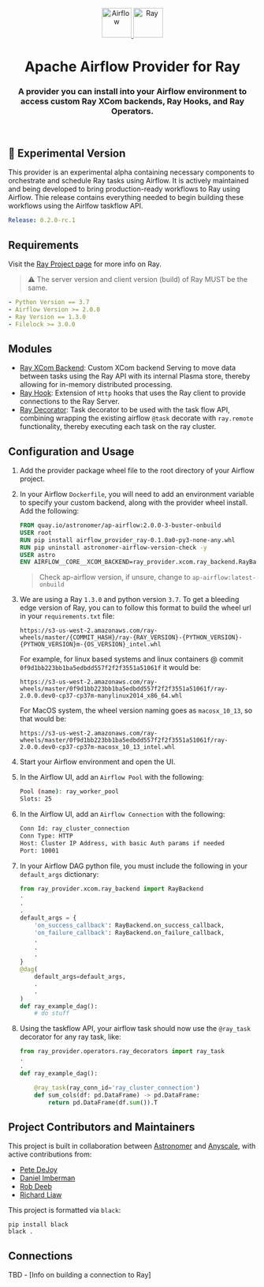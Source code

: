<p align="center">
  <a href="https://www.airflow.apache.org">
    <img alt="Airflow" src="https://cwiki.apache.org/confluence/download/attachments/145723561/airflow_transparent.png?api=v2" width="60" />
    <img alt="Ray" src="https://avatars.githubusercontent.com/u/22125274?s=400&v=4" width="60" />
  </a>
</p>
<h1 align="center">
  Apache Airflow Provider for Ray
</h1>
  <h3 align="center">
  A provider you can install into your Airflow environment to access custom Ray XCom backends, Ray Hooks, and Ray Operators.
</h3>
<br/>

## 🧪 Experimental Version

This provider is an experimental alpha containing necessary components to
orchestrate and schedule Ray tasks using Airflow. It is actively maintained
and being developed to bring production-ready workflows to Ray using Airflow.
Thie release contains everything needed to begin building these workflows using
the Airlfow taskflow API.

```yaml
Release: 0.2.0-rc.1
```

## Requirements

Visit the [Ray Project page](https://ray.io/)
for more info on Ray.

> ⚠️ The server version and client version (build) of Ray MUST be
the same.

```yaml
- Python Version == 3.7
- Airflow Version >= 2.0.0
- Ray Version == 1.3.0
- Filelock >= 3.0.0
```

## Modules

- [Ray XCom Backend](./ray_provider/xcom/ray_backend.py): Custom XCom backend
Serving to move data between tasks using the Ray API with its internal Plasma
store, thereby allowing for in-memory distributed processing.
- [Ray Hook](./ray_provider/hooks/ray_client.py): Extension of `Http` hooks
that uses the Ray client to provide connections to the Ray Server.
- [Ray Decorator](./ray_provider/operators/ray_decorators.py): Task decorator
to be used with the task flow API, combining wrapping the existing airflow
`@task` decorate with `ray.remote` functionality, thereby executing each
task on the ray cluster.

## Configuration and Usage

1. Add the provider package wheel file to the root directory of your Airflow project.

2. In your Airflow `Dockerfile`, you will need to add an environment variable to
specify your custom backend, along with the provider wheel install. Add the following:

    ```Dockerfile
    FROM quay.io/astronomer/ap-airflow:2.0.0-3-buster-onbuild
    USER root
    RUN pip install airflow_provider_ray-0.1.0a0-py3-none-any.whl
    RUN pip uninstall astronomer-airflow-version-check -y
    USER astro
    ENV AIRFLOW__CORE__XCOM_BACKEND=ray_provider.xcom.ray_backend.RayBackend
    ```

    > Check ap-airflow version, if unsure, change to `ap-airflow:latest-onbuild`

3. We are using a Ray `1.3.0` and python version `3.7`. To get a bleeding edge
version of Ray, you can to follow this format to build the wheel url in your
`requirements.txt` file:

    ```http
    https://s3-us-west-2.amazonaws.com/ray-wheels/master/{COMMIT_HASH}/ray-{RAY_VERSION}-{PYTHON_VERSION}-{PYTHON_VERSION}m-{OS_VERSION}_intel.whl
    ```

    For example, for linux based systems and linux containers @ commit
    `0f9d1bb223bb1ba5edbdd557f2f2f3551a51061f` it would be:

    ```http
    https://s3-us-west-2.amazonaws.com/ray-wheels/master/0f9d1bb223bb1ba5edbdd557f2f2f3551a51061f/ray-2.0.0.dev0-cp37-cp37m-manylinux2014_x86_64.whl
    ```

    For MacOS system, the wheel version naming goes as `macosx_10_13`, so that would
    be:

    ```http
    https://s3-us-west-2.amazonaws.com/ray-wheels/master/0f9d1bb223bb1ba5edbdd557f2f2f3551a51061f/ray-2.0.0.dev0-cp37-cp37m-macosx_10_13_intel.whl
    ```

4. Start your Airflow environment and open the UI.

5. In the Airflow UI, add an `Airflow Pool` with the following:

    ```bash
    Pool (name): ray_worker_pool
    Slots: 25
    ```

6. In the Airflow UI, add an `Airflow Connection` with the following:

    ```bash
    Conn Id: ray_cluster_connection
    Conn Type: HTTP
    Host: Cluster IP Address, with basic Auth params if needed
    Port: 10001
    ```

7. In your Airflow DAG python file, you must include the following in your
`default_args` dictionary:

    ```python
    from ray_provider.xcom.ray_backend import RayBackend
    .
    .
    .
    default_args = {
        'on_success_callback': RayBackend.on_success_callback,
        'on_failure_callback': RayBackend.on_failure_callback,
        .
        .
        .
    }
    @dag(
        default_args=default_args,
        .
        .
    )
    def ray_example_dag():
        # do stuff
    ```

8. Using the taskflow API, your airflow task should now use the
`@ray_task` decorator for any ray task, like:

    ```python
    from ray_provider.operators.ray_decorators import ray_task
    .
    .
    def ray_example_dag():

        @ray_task(ray_conn_id='ray_cluster_connection')
        def sum_cols(df: pd.DataFrame) -> pd.DataFrame:
            return pd.DataFrame(df.sum()).T
    ```

## Project Contributors and Maintainers

This project is built in collaboration between
[Astronomer](https://www.astronomer.io/) and
[Anyscale](https://www.anyscale.com/),
with active contributions from:

- [Pete DeJoy](https://github.com/petedejoy)
- [Daniel Imberman](https://github.com/dimberman)
- [Rob Deeb](https://github.com/mrrobby)
- [Richard Liaw](https://github.com/richardliaw)

This project is formatted via `black`:

```
pip install black
black .
```

## Connections

TBD - [Info on building a connection to Ray]

